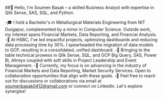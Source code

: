 ##👋 Hello, I'm Soumen Basak – a skilled Business Analyst with expertise in Qlik Sense, SAS, SQL, and Python.

-🎓 I hold a Bachelor's in Metallurgical Materials Engineering from NIT Durgapur, complemented by a minor in Computer Science. Outside work, my interest spans Financial Markets, Data Reporting, and Financial Analysis.
-💼 At HSBC, I've led impactful projects, optimizing dashboards and reducing data processing time by 30%. I spearheaded the migration of data models to GCP, resulting in a consolidated, unified dashboard.
-🚀 Bringing to the table technical prowess in Qlik Sense, SQL, and GCP Big Query, SAS, Power Bi, Altreyx coupled with soft skills in Project Leadership and Event Management.
-🎯 Currently, my focus is on advancing in the industry of Financial Markets and Data Reporting, Market Security Services. Open to collaboration opportunities that align with these goals.
-📧 Feel free to reach out for discussions or collaborations via email at soumenbasak0412@gmail.com or connect on LinkedIn. Let's explore synergies!

